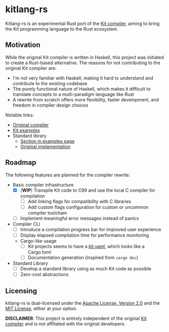 # kitlang-rs

Kitlang-rs is an experimental Rust port of the [Kit compiler](https://github.com/kitlang/kit), aiming to bring the Kit programming language to the Rust ecosystem.

## Motivation

While the original Kit compiler is written in Haskell, this project was initiated to create a Rust-based alternative. The reasons for not contributing to the original Kit compiler are:

* I'm not very familiar with Haskell, making it hard to understand and contribute to the existing codebase
* The purely functional nature of Haskell, which makes it difficult to translate concepts to a multi-paradigm language like Rust
* A rewrite from scratch offers more flexibility, faster development, and freedom in compiler design choices

Notable links:

* [Original compiler](https://github.com/kitlang/kit)
* [Kit examples](https://web.archive.org/web/20250319015229/https://www.kitlang.org/examples.html)
* Standard library
  - [Section in examples page](https://web.archive.org/web/20250319015229/https://www.kitlang.org/examples.html#standard-library)
  - [Original implementation](https://github.com/kitlang/kit/tree/dev/std)

## Roadmap

The following features are planned for the compiler rewrite:

- Basic compiler infrastructure
  * [X] (**WIP**) Transpile Kit code to C99 and use the local C compiler for compilation
    - [ ] Add linking flags for compatibility with C libraries
    - [ ] Add custom flags configuration for custom or uncommon compiler toolchain
  * [ ] Implement meaningful error messages instead of panics

- Compiler CLI
  * [ ] Introduce a compilation progress bar for improved user experience
  * [ ] Display elapsed compilation time for performance monitoring
  * Cargo-like usage
    - [ ] Kit projects seems to have a [kit.yaml](https://github.com/bendmorris/krit-kit/blob/master/kit.yaml), which looks like a Cargo.toml
    - [ ] Documentation generation (inspired from `cargo doc`)

- Standard Library
  * [ ] Develop a standard library using as much Kit code as possible
  * [ ] Zero-cost abstractions

## Licensing

kitlang-rs is dual-licensed under the [Apache License, Version 2.0](LICENSE-APACHE) and the [MIT License](LICENSE-MIT), either at your option.

**DISCLAIMER**: This project is entirely independent of the original [Kit compiler](https://github.com/kitlang/kit) and is not affiliated with the original developers.
